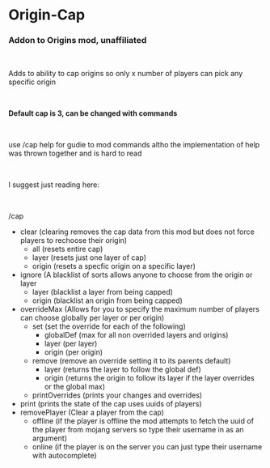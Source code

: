 # Origin-Cap
### Addon to Origins mod, unaffiliated
<br>
<p>Adds to ability to cap origins so only x number of players can pick any specific origin</p>
<br>

<p> <b> Default cap is 3, can be changed with commands </b></p>
<br>

<p> use /cap help for gudie to mod commands altho the implementation of help was thrown together and is hard to read </p>
<br>

<p> I suggest just reading here: </p>
<br>

/cap 
- clear (clearing removes the cap data from this mod but does not force players to rechoose their origin) 
    - all (resets entire cap) 
    - layer (resets just one layer of cap) 
    - origin (resets a specfic origin on a specific layer) 
- ignore (A blacklist of sorts  allows anyone to choose from the origin or layer 
    - layer (blacklist a layer from being capped) 
    - origin (blacklist an origin from being capped) 
- overrideMax (Allows for you to specify the maximum number of players can choose globally  per layer  or per origin) 
    - set (set the override for each of the following) 
        - globalDef (max for all non overrided layers and origins) 
        - layer (per layer)  
        - origin (per origin) 
    - remove (remove an override setting it to its parents default) 
	    - layer (returns the layer to follow the global def) 
	    - origin (returns the origin to follow its layer if the layer overrides or the global max) 
	- printOverrides (prints your changes and overrides) 
- print (prints the state of the cap  uses uuids of players) 
- removePlayer (Clear a player from the cap) 
	- offline (if the player is offline  the mod attempts to fetch the uuid of the player from mojang servers  so type their username in as an argument) 
	- online (if the player is on the server  you can just type their username with autocomplete)



